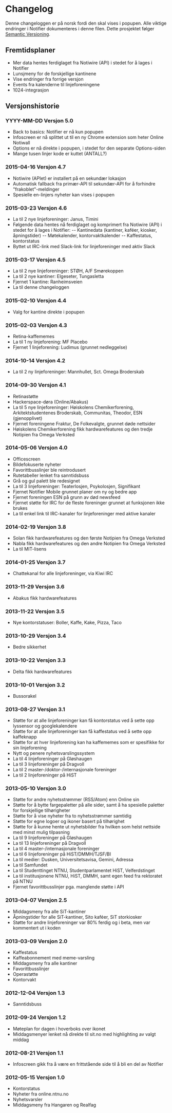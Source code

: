 # Changelog
Denne changeloggen er på norsk fordi den skal vises i popupen.
Alle viktige endringer i Notifier dokumenteres i denne filen.
Dette prosjektet følger [Semantic Versioning](http://semver.org/).

## Fremtidsplaner
- Mer data hentes ferdiglaget fra Notiwire (API) i stedet for å lages i Notifier
- Lunsjmeny for de forskjellige kantinene
- Vise endringer fra forrige versjon
- Events fra kalenderne til linjeforeningene
- 1024-integrasjon

## Versjonshistorie

### YYYY-MM-DD Versjon 5.0
- Back to basics: Notifier er nå kun popupen
- Infoscreen er nå splittet ut til en ny Chrome extension som heter Online Notiwall
- Options er nå direkte i popupen, i stedet for den separate Options-siden
- Mange tusen linjer kode er kuttet (ANTALL?)

### 2015-04-16 Versjon 4.7
- Notiwire (APIet) er installert på en sekundær lokasjon
- Automatisk fallback fra primær-API til sekundær-API for å forhindre "frakoblet"-meldinger
- Spesielle en-linjers nyheter kan vises i popupen

### 2015-03-23 Versjon 4.6
- La til 2 nye linjeforeninger: Janus, Timini
- Følgende data hentes nå ferdiglaget og komprimert fra Notiwire (API) i stedet for å lages i Notifier:
-- Kantinedata (kantiner, kaféer, kiosker, åpningstider)
-- Møtekalender, kontorvaktkalender
-- Kaffestatus, kontorstatus
- Byttet ut IRC-link med Slack-link for linjeforeninger med aktiv Slack

### 2015-03-17 Versjon 4.5
- La til 2 nye linjeforeninger: STØH, A/F Smørekoppen
- La til 2 nye kantiner: Elgeseter, Tungasletta
- Fjernet 1 kantine: Ranheimsveien
- La til denne changeloggen

### 2015-02-10 Versjon 4.4
- Valg for kantine direkte i popupen

### 2015-02-03 Versjon 4.3
- Retina-kaffememes
- La til 1 ny linjeforening: MF Placebo
- Fjernet 1 linjeforening: Ludimus (grunnet nedleggelse)

### 2014-10-14 Versjon 4.2
- La til 2 ny linjeforeninger: Mannhullet, Sct. Omega Broderskab

### 2014-09-30 Versjon 4.1
- Retinastøtte
- Hackerspace-døra (Online/Abakus)
- La til 5 nye linjeforeninger: Høiskolens Chemikerforening, Arkitektstudentenes Broderskab, Communitas, Theodor, ESN (gjenopplivet)
- Fjernet foreningene Fraktur, De Folkevalgte, grunnet døde nettsider
- Høiskolens Chemikerforening fikk hardwarefeatures og den tredje Notipien fra Omega Verksted

### 2014-05-06 Versjon 4.0
- Officescreen
- Bildefokuserte nyheter
- Favorittbusslinjer ble reintrodusert
- Rutetabeller lenket fra sanntidsbuss
- Grå og gul palett ble redesignet
- La til 3 linjeforeninger: Teaterlosjen, Psykolosjen, Signifikant
- Fjernet Notifier Mobile grunnet planer om ny og bedre app
- Fjernet foreningen ESN på grunn av død newsfeed
- Fjernet støtte for IRC for de fleste foreninger grunnet at funksjonen ikke brukes
- La til enkel link til IRC-kanaler for linjeforeninger med aktive kanaler

### 2014-02-19 Versjon 3.8
- Solan fikk hardwarefeatures og den første Notipien fra Omega Verksted
- Nabla fikk hardwarefeatures og den andre Notipien fra Omega Verksted
- La til MIT-lisens

### 2014-01-25 Versjon 3.7
- Chattekanal for alle linjeforeninger, via Kiwi IRC

### 2013-11-29 Versjon 3.6
- Abakus fikk hardwarefeatures

### 2013-11-22 Versjon 3.5
- Nye kontorstatuser: Boller, Kaffe, Kake, Pizza, Taco

### 2013-10-29 Versjon 3.4
- Bedre sikkerhet

### 2013-10-22 Versjon 3.3
- Delta fikk hardwarefeatures

### 2013-10-01 Versjon 3.2
- Bussorakel

### 2013-08-27 Versjon 3.1
- Støtte for at alle linjeforeninger kan få kontorstatus ved å sette opp lyssensor og googlekalendere
- Støtte for at alle linjeforeninger kan få kaffestatus ved å sette opp kaffeknapp
- Støtte for at hver linjeforening kan ha kaffememes som er spesifikke for sin linjeforening
- Nytt og penere nyhetsvarslingssystem
- La til 4 linjeforeninger på Gløshaugen
- La til 3 linjeforeninger på Dragvoll
- La til 2 master-/doktor-/internasjonale foreninger
- La til 2 linjeforeninger på HiST

### 2013-05-10 Versjon 3.0
- Støtte for andre nyhetsstrømmer (RSS/Atom) enn Online sin
- Støtte for å bytte fargepaletter på alle sider, samt å ha spesielle paletter for forskjellige tilhørigheter
- Støtte for å vise nyheter fra to nyhetsstrømmer samtidig
- Støtte for egne logoer og ikoner basert på tilhørighet
- Støtte for å kunne hente ut nyhetsbilder fra hvilken som helst nettside med minst mulig tilpasning
- La til 9 linjeforeninger på Gløshaugen
- La til 13 linjeforeninger på Dragvoll
- La til 4 master-/internasjonale foreninger
- La til 6 linjeforeninger på HiST/DMMH/TJSF/BI
- La til medier: Dusken, Universitetsavisa, Gemini, Adressa
- La til Samfundet
- La til Studenttinget NTNU, Studentparlamentet HiST, Velferdstinget
- La til institusjonene NTNU, HiST, DMMH, samt egen feed fra rektoratet på NTNU
- Fjernet favorittbusslinjer pga. manglende støtte i API

### 2013-04-07 Versjon 2.5
- Middagsmeny fra alle SiT-kantiner
- Åpningstider for alle SiT-kantiner, Sito kaféer, SiT storkiosker
- Støtte for andre linjeforeninger var 80% ferdig og i beta, men var kommentert ut i koden

### 2013-03-09 Versjon 2.0
- Kaffestatus
- Kaffeabonnement med meme-varsling
- Middagsmeny fra alle kantiner
- Favorittbusslinjer
- Operastøtte
- Kontorvakt

### 2012-12-04 Versjon 1.3
- Sanntidsbuss

### 2012-09-24 Versjon 1.2
- Møteplan for dagen i hoverboks over ikonet
- Middagsmenyer lenket nå direkte til sit.no med highlighting av valgt middag

### 2012-08-21 Versjon 1.1
- Infoscreen gikk fra å være en frittstående side til å bli en del av Notifier

### 2012-05-15 Versjon 1.0
- Kontorstatus
- Nyheter fra online.ntnu.no
- Nyhetsvarsler
- Middagsmeny fra Hangaren og Realfag
